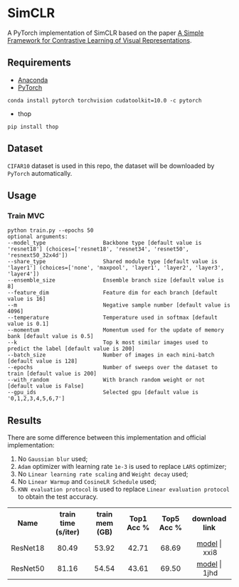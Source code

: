 # SimCLR
A PyTorch implementation of SimCLR based on the paper [A Simple Framework for Contrastive Learning of Visual Representations](https://arxiv.org/abs/2002.05709).

## Requirements
- [Anaconda](https://www.anaconda.com/download/)
- [PyTorch](https://pytorch.org)
```
conda install pytorch torchvision cudatoolkit=10.0 -c pytorch
```
- thop
```
pip install thop
```

## Dataset
`CIFAR10` dataset is used in this repo, the dataset will be downloaded by `PyTorch` automatically.

## Usage
### Train MVC
```
python train.py --epochs 50
optional arguments:
--model_type                  Backbone type [default value is 'resnet18'] (choices=['resnet18', 'resnet34', 'resnet50', 'resnext50_32x4d'])
--share_type                  Shared module type [default value is 'layer1'] (choices=['none', 'maxpool', 'layer1', 'layer2', 'layer3', 'layer4'])
--ensemble_size               Ensemble branch size [default value is 8]
--feature_dim                 Feature dim for each branch [default value is 16]
--m                           Negative sample number [default value is 4096]
--temperature                 Temperature used in softmax [default value is 0.1]
--momentum                    Momentum used for the update of memory bank [default value is 0.5]
--k                           Top k most similar images used to predict the label [default value is 200]
--batch_size                  Number of images in each mini-batch [default value is 128]
--epochs                      Number of sweeps over the dataset to train [default value is 200]
--with_random                 With branch random weight or not [default value is False]
--gpu_ids                     Selected gpu [default value is '0,1,2,3,4,5,6,7']
```

## Results
There are some difference between this implementation and official implementation:
1. No `Gaussian blur` used;
2. `Adam` optimizer with learning rate `1e-3` is used to replace `LARS` optimizer;
3. No `Linear learning rate scaling` and `Weight decay` used;
4. No `Linear Warmup` and `CosineLR Schedule` used;
5. `KNN evaluation protocol` is used to replace `Linear evaluation protocol` to obtain the test accuracy.

<table>
	<tbody>
		<!-- START TABLE -->
		<!-- TABLE HEADER -->
		<th>Name</th>
		<th>train time (s/iter)</th>
		<th>train mem (GB)</th>
		<th>Top1 Acc %</th>
		<th>Top5 Acc %</th>
		<th>download link</th>
		<!-- TABLE BODY -->
		<!-- ROW: r18 -->
		<tr>
			<td align="center">ResNet18</td>
			<td align="center">80.49</td>
			<td align="center">53.92</td>
			<td align="center">42.71</td>
			<td align="center">68.69</td>
			<td align="center"><a href="https://pan.baidu.com/s/1jP7zWezVPBZWx_9LjJCgWg">model</a>&nbsp;|&nbsp;xxi8</td>
		</tr>
		<!-- ROW: r50 -->
		<tr>
			<td align="center">ResNet50</td>
			<td align="center">81.16</td>
			<td align="center">54.54</td>
			<td align="center">43.61</td>
			<td align="center">69.50</td>
			<td align="center"><a href="https://pan.baidu.com/s/1BeGS7gckGAczd1euB55EFA">model</a>&nbsp;|&nbsp;1jhd</td>
		</tr>
	</tbody>
</table>

